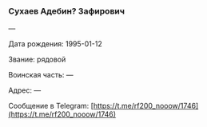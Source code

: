 ### Сухаев Адебин? Зафирович

—

Дата рождения: 1995-01-12

Звание: рядовой

Воинская часть: —

Адрес: —

Сообщение в Telegram: [https://t.me/rf200_nooow/1746](https://t.me/rf200_nooow/1746)
